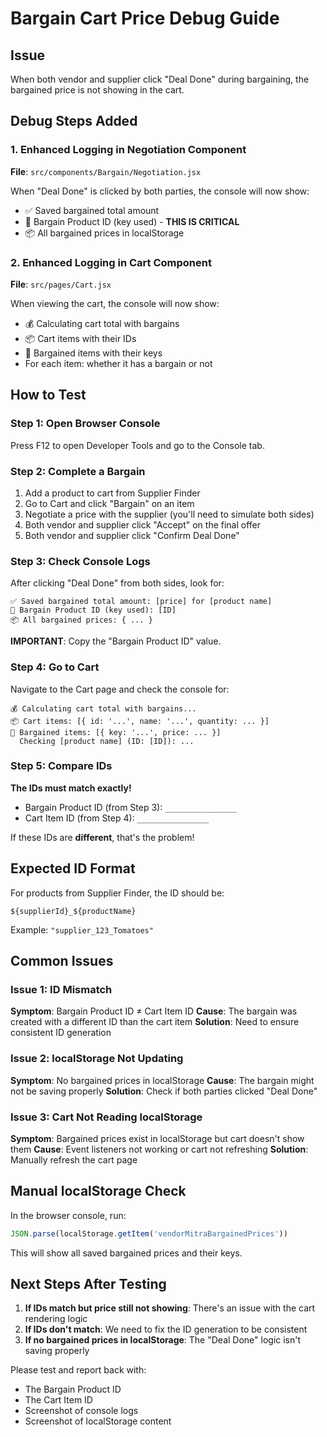 # Bargain Cart Price Debug Guide

## Issue
When both vendor and supplier click "Deal Done" during bargaining, the bargained price is not showing in the cart.

## Debug Steps Added

### 1. Enhanced Logging in Negotiation Component
**File**: `src/components/Bargain/Negotiation.jsx`

When "Deal Done" is clicked by both parties, the console will now show:
- ✅ Saved bargained total amount
- 🔑 Bargain Product ID (key used) - **THIS IS CRITICAL**
- 📦 All bargained prices in localStorage

### 2. Enhanced Logging in Cart Component
**File**: `src/pages/Cart.jsx`

When viewing the cart, the console will now show:
- 💰 Calculating cart total with bargains
- 📦 Cart items with their IDs
- 🤝 Bargained items with their keys
- For each item: whether it has a bargain or not

## How to Test

### Step 1: Open Browser Console
Press F12 to open Developer Tools and go to the Console tab.

### Step 2: Complete a Bargain
1. Add a product to cart from Supplier Finder
2. Go to Cart and click "Bargain" on an item
3. Negotiate a price with the supplier (you'll need to simulate both sides)
4. Both vendor and supplier click "Accept" on the final offer
5. Both vendor and supplier click "Confirm Deal Done"

### Step 3: Check Console Logs
After clicking "Deal Done" from both sides, look for:

```
✅ Saved bargained total amount: [price] for [product name]
🔑 Bargain Product ID (key used): [ID]
📦 All bargained prices: { ... }
```

**IMPORTANT**: Copy the "Bargain Product ID" value.

### Step 4: Go to Cart
Navigate to the Cart page and check the console for:

```
💰 Calculating cart total with bargains...
📦 Cart items: [{ id: '...', name: '...', quantity: ... }]
🤝 Bargained items: [{ key: '...', price: ... }]
  Checking [product name] (ID: [ID]): ...
```

### Step 5: Compare IDs
**The IDs must match exactly!**

- Bargain Product ID (from Step 3): `________________`
- Cart Item ID (from Step 4): `________________`

If these IDs are **different**, that's the problem!

## Expected ID Format

For products from Supplier Finder, the ID should be:
```
${supplierId}_${productName}
```

Example: `"supplier_123_Tomatoes"`

## Common Issues

### Issue 1: ID Mismatch
**Symptom**: Bargain Product ID ≠ Cart Item ID
**Cause**: The bargain was created with a different ID than the cart item
**Solution**: Need to ensure consistent ID generation

### Issue 2: localStorage Not Updating
**Symptom**: No bargained prices in localStorage
**Cause**: The bargain might not be saving properly
**Solution**: Check if both parties clicked "Deal Done"

### Issue 3: Cart Not Reading localStorage
**Symptom**: Bargained prices exist in localStorage but cart doesn't show them
**Cause**: Event listeners not working or cart not refreshing
**Solution**: Manually refresh the cart page

## Manual localStorage Check

In the browser console, run:
```javascript
JSON.parse(localStorage.getItem('vendorMitraBargainedPrices'))
```

This will show all saved bargained prices and their keys.

## Next Steps After Testing

1. **If IDs match but price still not showing**: There's an issue with the cart rendering logic
2. **If IDs don't match**: We need to fix the ID generation to be consistent
3. **If no bargained prices in localStorage**: The "Deal Done" logic isn't saving properly

Please test and report back with:
- The Bargain Product ID
- The Cart Item ID  
- Screenshot of console logs
- Screenshot of localStorage content
